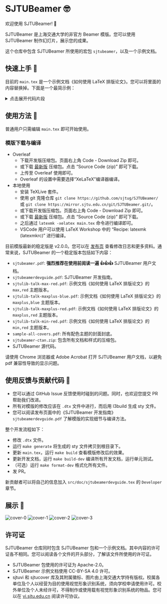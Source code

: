# SJTUBeamer 🤓

欢迎使用 SJTUBeamer! 🥳

SJTUBeamer 是上海交通大学的非官方 Beamer 模版。您可以使用 SJTUBeamer 制作幻灯片，展示您的成果。

这个仓库中包含 SJTUBeamer 所使用的宏包 `sjtubeamer`，以及一个示例文档。

## 快速上手 👋

目前的 `main.tex` 是一个示例文档《如何使用 LaTeX 排版论文》。您可以将里面的内容替换掉。下面是一个最简示例：

<details>

<summary>点击展开代码片段</summary>

```latex
\documentclass[
    % draft,          % 草稿模式
    aspectratio=169,  % 使用 16:9 比例
]{ctexbeamer}
\mode<presentation>

\usetheme[min]{sjtubeamer}
% 使用 maxplus/max/min 切换标题页样式
% 使用 red/blue 切换主色调
% 使用 light/dark 切换亮/暗色模式
% 使用外样式关键词以获得不同的边栏样式
%   miniframes infolines  sidebar* 
%   default    smoothbars split	 
%   shadow     tree       smoothtree
% *siderbar 推荐与 max 一起使用。

\usepackage[backend=biber,style=gb7714-2015]{biblatex}
\addbibresource{thesis.bib}

\institute[SJTUG]{上海交通大学 Linux 用户组} % 组织

\title{SJTUBeamer 幻灯片模板}         % 标题
\subtitle{SJTUBeamer Template}       % 副标题
\author{SJTUG}                       % 作者
\date{\today}                        % 日期  

\begin{document}

\maketitle                           % 创建标题页

\part{第一部分}

% 使用节目录
\AtBeginSection[]{
  \begin{frame}
    % \tableofcontents[currentsection]  % 传统节目录             
    \sectionpage                        % 节页
  \end{frame}
}

\section{第 1 节}

\begin{frame}
  \frametitle{标题}
  \paragraph{列表} 这个\alert{幻灯片}有下面几项：
  \begin{itemize}
    \item 第 1 项
    \item 第 2 项
    \item 第 3 项
  \end{itemize}
\end{frame}

\begin{frame}
  \frametitle{标题}
  \framesubtitle{子标题}
  \begin{equation}
    x^2+2x+1=(x+1)^2
  \end{equation}
\end{frame}

\section{第 2 节}
\begin{frame}
  \frametitle{一些盒子}
  \begin{block}{盒子}
    这是一个盒子\cite{thelegendofjiang}
  \end{block}
  \begin{alertblock}{注意}
    注意内容
  \end{alertblock}
  \begin{exampleblock}{示例}
    示例内容
  \end{exampleblock}
\end{frame}

\begin{frame}[fragile]          % 注意添加 fragile 标记
  \frametitle{代码块}
  % 代码块参数：语言，标题
  % 请减少代码初始的缩进
  \begin{codeblock}[language=c++]{C++代码}
#include<iostream>

int main(){
  // Console Output
  std::cout << "Hello, SJTU!" << std::endl;
  return 0;
}
  \end{codeblock}
\end{frame}

\part{参考文献}
\begin{frame}[allowframebreaks]
  \printbibliography[title=参考文献]
\end{frame}

\makebottom       % 创建结束页

\end{document}
```

</details>

## 使用方法 🧰

普通用户只需编辑 `main.tex` 即可开始使用。

### 模版下载与编译

* Overleaf
  * 下载开发版压缩包。页面右上角 Code - Download Zip 即可。
  * 或下载 [最新版](https://github.com/sjtug/SJTUBeamer/releases) 压缩包。点击 “Source Code (zip)” 即可下载。
  * 上传至 Overleaf 使用即可。
  * Overleaf 的设置中需要选择“XeLaTeX”编译器编译。
* 本地使用
  * 安装 TeXLive 套件。
  * 使用 git 克隆仓库 `git clone https://github.com/sjtug/SJTUBeamer/` 或 `git clone https://mirror.sjtu.edu.cn/git/SJTUBeamer.git/`。
  * 或下载开发版压缩包。页面右上角 Code - Download Zip 即可。
  * 或下载 [最新版](https://github.com/sjtug/SJTUBeamer/releases) 压缩包。点击 “Source Code (zip)” 即可下载。
  * 之后通过 `latexmk -xelatex main.tex` 命令进行编译即可。
  * VSCode 用户可以使用 LaTeX Workshop 中的 “Recipe: latexmk (latexmkrc)” 进行编译。

目前模版最新的稳定版是 v2.0.0。您可以在 [发布页](https://github.com/sjtug/SJTUBeamer/releases) 查看修改日志和更多资料。通常来说，SJTUBeamer 的一个稳定版本包括如下内容：

* `sjtubeamer.pdf`: **强烈推荐在使用前阅读一遍 👍👍👍** SJTUBeamer 用户文档。
* `sjtubeamerdevguide.pdf`: SJTUBeamer 开发指南。
* `sjtulib-talk-max-red.pdf`: 示例文档《如何使用 LaTeX 排版论文》的 `max,red` 主题版本。
* `sjtulib-talk-maxplus-blue.pdf`: 示例文档《如何使用 LaTeX 排版论文》的 `maxplus,blue` 主题版本。
* `sjtulib-talk-maxplus-red.pdf`: 示例文档《如何使用 LaTeX 排版论文》的 `maxplus,red` 主题版本。
* `sjtulib-talk-min-red.pdf`: 示例文档《如何使用 LaTeX 排版论文》的 `min,red` 主题版本。
* `sample-all-covers.pdf`: 所有配色主题的封面封底。
* `sjtubeamer-ctan.zip`: 包含所有文档和样式的压缩包。
* SJTUBeamer 源代码。

请使用 Chrome 浏览器或 Adobe Acrobat 打开 SJTUBeamer 用户文档，以避免 pdf 兼容性导致的显示问题。

## 使用反馈与贡献代码 👷

* 您可以通过 GitHub Issue 反馈使用时碰到的问题。同时，也欢迎您提交 PR 帮助我们改进。
* 所有对模版的修改应该在 `.dtx` 文件中进行，而后用 l3build 生成 sty 文件。
* 您可以阅读发布页面中的《SJTUBeamer 开发指南》`sjtubeamerdevguide.pdf` 了解模版的实现细节与编译方法。

整个开发流程如下：

* 修改 `.dtx` 文件。
* 运行 `make generate` 将生成的 sty 文件拷贝到根目录下。
* 更新 `main.tex`，运行 `make build` 查看模版修改后的效果。
* 更新开发文档，运行 `make build-dev` 编译所有开发文档，运行单元测试。
* （可选）运行 `make format-dev` 格式化所有文件。
* 发 PR。

新贡献者可以将自己的信息加入 `src/doc/sjtubeamerdevguide.tex` 的 `Developer` 章节。

## 展示 🧐

![cover-0](https://user-images.githubusercontent.com/4198311/132097433-3c44d6f6-47e1-4d38-95db-560252ec5817.png)
![cover-1](https://user-images.githubusercontent.com/4198311/132097442-0994886f-3eb1-4935-a8f5-34f5516fcdc3.png)
![cover-2](https://user-images.githubusercontent.com/4198311/132097445-6fbfeb22-8e19-4c48-ab1e-ba81672e7ba3.png)
![cover-3](https://user-images.githubusercontent.com/4198311/132097448-f3c44794-3834-4c4f-8a9a-769098aad8a9.png)

## 许可证

SJTUBeamer 仓库同时包含 SJTUBeamer 包和一个示例文档。其中内容的许可证各不相同。您可以阅读各个文件的开头部分，了解该文件所使用的许可证。

* SJTUBeamer 包使用的许可证为 Apache-2.0。
* SJTUBeamer 示例文档使用 CC-BY-SA 4.0 许可。
* sjtuvi 和 sjtucover 库及其附属徽标、图片由上海交通大学持有版权。校属各单位及个人以经营为目的使用视觉形象识别系统，须向学校申请使用许可。校外单位及个人未经许可，不得制作或使用载有视觉形象识别系统的物品。您可以在 [vi.sjtu.edu.cn](https://vi.sjtu.edu.cn/index.php/articles/bulletin/16) 阅读许可协议。
